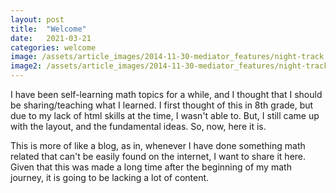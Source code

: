 ```yaml
---
layout: post
title:  "Welcome"
date:   2021-03-21
categories: welcome
image: /assets/article_images/2014-11-30-mediator_features/night-track.JPG
image2: /assets/article_images/2014-11-30-mediator_features/night-track-mobile.JPG
---
```

<!-- 
tags: featured 
-->

I have been self-learning math topics for a while, and I thought that I should be sharing/teaching what I learned. I first thought of this in 8th grade, but due to my lack of html skills at the time, I wasn't able to. But, I still came up with the layout, and the fundamental ideas. So, now, here it is. 

This is more of like a blog, as in, whenever I have done something math related that can't be easily found on the internet, I want to share it here. Given that this was made a long time after the beginning of my math journey, it is going to be lacking a lot of content. 

